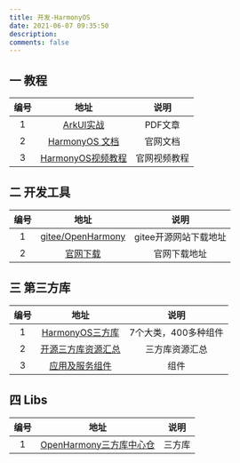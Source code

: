 ```yaml
---
title: 开发-HarmonyOS
date: 2021-06-07 09:35:50
description: 
comments: false
---
```


## 一 教程

| 编号 |                             地址                             |     说明     |
| :--: | :----------------------------------------------------------: | :----------: |
|  1   | [ArkUI实战](https://www.arkui.club/chapter1/1_2_language.html) |   PDF文章    |
|  2   | [HarmonyOS 文档](https://developer.harmonyos.com/cn/docs/documentation/doc-guides-V3) |   官网文档   |
|  3   | [HarmonyOS视频教程](https://developer.harmonyos.com/cn/docs/documentation/doc-guides-V3/video-tutorials-0000001443535745-V3) | 官网视频教程 |

## 二 开发工具

| 编号 |          地址          |         说明          |
| :--: | :--------------------: | :-------------------: |
|  1   | [gitee/OpenHarmony][1] | gitee开源网站下载地址 |
|  2   |     [官网下载][2]      |     官网下载地址      |

## 三 第三方库

| 编号 |                             地址                             |         说明         |
| :--: | :----------------------------------------------------------: | :------------------: |
|  1   | [HarmonyOS三方库](https://developer.huawei.com/consumer/cn/forum/topic/0202539543310340012?fid=0101303901040230869) | 7个大类，400多种组件 |
|  2   | [开源三方库资源汇总](https://gitee.com/openharmony-tpc/tpc_resource) |    三方库资源汇总    |
|  3   | [应用及服务组件](https://repo.harmonyos.com/#/cn/application/atomService?sort=downloads&page=1&tag=UI) |         组件         |

## 四 Libs

| 编号 |                             地址                             |  说明  |
| :--: | :----------------------------------------------------------: | :----: |
|  1   | [OpenHarmony三方库中心仓](https://ohpm.openharmony.cn/#/cn/home) | 三方库 |



[1]:https://gitee.com/openharmony/docs/tree/master/zh-cn/release-notes
[2]:https://developer.harmonyos.com/cn/develop/deveco-studio#download
